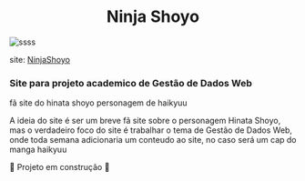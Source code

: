 
<h1  align="center">Ninja Shoyo</h1>


![ssss](https://github.com/user-attachments/assets/b301ba9c-b92c-4da4-9965-03b0f2c589f4)

site: <a href="https://darkboat4.github.io/NinjaShoyo/">NinjaShoyo</a>

<h3>Site para projeto academico de Gestão de Dados Web</h3>

fã site do hinata shoyo personagem de haikyuu

A ideia do site é ser um breve fã site sobre o personagem Hinata Shoyo, mas o verdadeiro foco do site é trabalhar o tema de Gestão de Dados Web, onde toda semana adicionaria um conteudo ao site, no caso será um cap do manga haikyuu


:construction: Projeto em construção :construction: